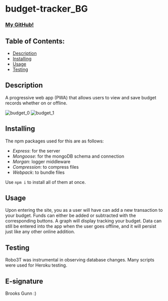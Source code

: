# budget-tracker_BG

### [My GitHub!](https://github.com/worldunfurled)

## Table of Contents:

* [Description](#description)
* [Installing](#installing)
* [Usage](#usage)
* [Testing](#testing)

## Description

A progressive web app (PWA) that allows users to view and save budget records whether on or offline.

![budget_0](https://user-images.githubusercontent.com/80599137/130892983-987f41dc-771d-4e70-b33d-9ce7be7321b1.PNG)
![budget_1](https://user-images.githubusercontent.com/80599137/130892988-3841666c-5a9b-4e14-83c5-1b53f3fc4905.PNG)

## Installing

The npm packages used for this are as follows:

* *Express*: for the server
* *Mongoose*: for the mongoDB schema and connection
* *Morgan*: logger middleware
* *Compression*: to compress files
* *Webpack*: to bundle files

Use `npm i` to install all of them at once.

## Usage

Upon entering the site, you as a user will have can add a new transaction to your budget. Funds can either be added or subtracted with the corresponding buttons. A graph will display tracking your budget. Data can still be entered into the app when the user goes offline, and it will persist just like any other online addition. 

## Testing

Robo3T was instrumental in observing database changes. Many scripts were used for Heroku testing.

## E-signature

Brooks Gunn :)
